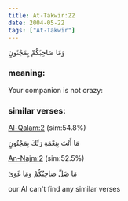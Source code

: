 ```yaml
---
title: At-Takwir:22
date: 2004-05-22
tags: ["At-Takwir"]
---
```

وَمَا صَاحِبُكُمْ بِمَجْنُونٍ
### meaning: 
Your companion is not crazy:
### similar verses: 

[Al-Qalam:2](/68/2) (sim:54.8%)

مَا أَنْتَ بِنِعْمَةِ رَبِّكَ بِمَجْنُونٍ

[An-Najm:2](/53/2) (sim:52.5%)

مَا ضَلَّ صَاحِبُكُمْ وَمَا غَوَىٰ

our AI can't find any similar verses



